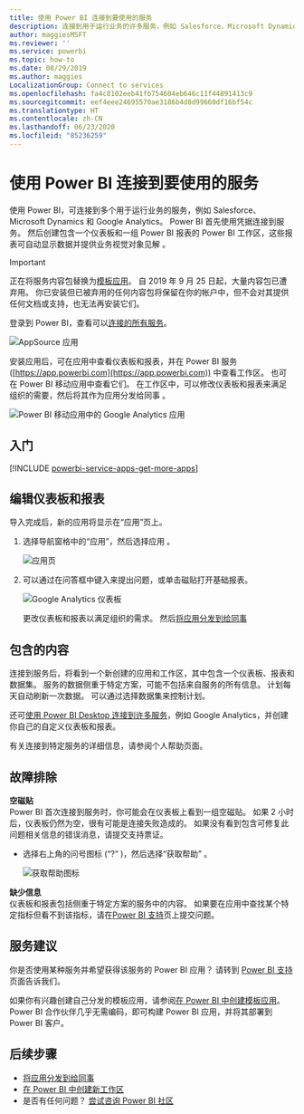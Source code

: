 ```yaml
---
title: 使用 Power BI 连接到要使用的服务
description: 连接到用于运行业务的许多服务，例如 Salesforce、Microsoft Dynamics CRM 和 Google Analytics。
author: maggiesMSFT
ms.reviewer: ''
ms.service: powerbi
ms.topic: how-to
ms.date: 08/29/2019
ms.author: maggies
LocalizationGroup: Connect to services
ms.openlocfilehash: fa4c8102eeb41fb754604eb646c11f44891413c9
ms.sourcegitcommit: eef4eee24695570ae3186b4d8d99660df16bf54c
ms.translationtype: HT
ms.contentlocale: zh-CN
ms.lasthandoff: 06/23/2020
ms.locfileid: "85236259"
---
```

# <a name="connect-to-the-services-you-use-with-power-bi"></a>使用 Power BI 连接到要使用的服务
使用 Power BI，可连接到多个用于运行业务的服务，例如 Salesforce、Microsoft Dynamics 和 Google Analytics。 Power BI 首先使用凭据连接到服务。 然后创建包含一个仪表板和一组 Power BI 报表的 Power BI 工作区，这些报表可自动显示数据并提供业务视觉对象见解  。

>[!IMPORTANT]
>正在将服务内容包替换为[模板应用](https://docs.microsoft.com/power-bi/service-template-apps-overview)。 自 2019 年 9 月 25 日起，大量内容包已遭弃用。 你已安装但已被弃用的任何内容包将保留在你的帐户中，但不会对其提供任何文档或支持，也无法再安装它们。

登录到 Power BI，查看可以[连接的所有服务](https://app.powerbi.com/getdata/services)。 

![AppSource 应用](media/service-connect-to-services/overview.png)

安装应用后，可在应用中查看仪表板和报表，并在 Power BI 服务 ([https://app.powerbi.com](https://app.powerbi.com)) 中查看工作区。 也可在 Power BI 移动应用中查看它们。 在工作区中，可以修改仪表板和报表来满足组织的需要，然后将其作为应用分发给同事  。 

![Power BI 移动应用中的 Google Analytics 应用](media/service-connect-to-services/power-bi-service-mobile-app-240.png)

## <a name="get-started"></a>入门
[!INCLUDE [powerbi-service-apps-get-more-apps](../includes/powerbi-service-apps-get-more-apps.md)]

## <a name="edit-the-dashboard-and-reports"></a>编辑仪表板和报表
导入完成后，新的应用将显示在“应用”页上。

1. 选择导航窗格中的“应用”，然后选择应用  。
   
     ![应用页](media/service-connect-to-services/power-bi-service-apps-open-app.png)
2. 可以通过在问答框中键入来提出问题，或单击磁贴打开基础报表。 
   
    ![Google Analytics 仪表板](media/service-connect-to-services/googleanalytics2.png)
   
    更改仪表板和报表以满足组织的需求。 然后[将应用分发到给同事](../collaborate-share/service-create-distribute-apps.md)

## <a name="whats-included"></a>包含的内容
连接到服务后，将看到一个新创建的应用和工作区，其中包含一个仪表板、报表和数据集。 服务的数据侧重于特定方案，可能不包括来自服务的所有信息。 计划每天自动刷新一次数据。 可以通过选择数据集来控制计划。

还可[使用 Power BI Desktop 连接到许多服务](desktop-data-sources.md)，例如 Google Analytics，并创建你自己的自定义仪表板和报表。  

有关连接到特定服务的详细信息，请参阅个人帮助页面。

## <a name="troubleshooting"></a>故障排除
**空磁贴**  
Power BI 首次连接到服务时，你可能会在仪表板上看到一组空磁贴。 如果 2 小时后，仪表板仍然为空，很有可能是连接失败造成的。 如果没有看到包含可修复此问题相关信息的错误消息，请提交支持票证。

* 选择右上角的问号图标 (“?”  )，然后选择“获取帮助”  。
  
    ![获取帮助图标](media/service-connect-to-services/power-bi-service-get-help.png)

**缺少信息**  
仪表板和报表包括侧重于特定方案的服务中的内容。 如果要在应用中查找某个特定指标但看不到该指标，请在[Power BI 支持](https://support.powerbi.com/forums/265200-power-bi)页上提交问题。

## <a name="suggesting-services"></a>服务建议
你是否使用某种服务并希望获得该服务的 Power BI 应用？ 请转到 [Power BI 支持](https://support.powerbi.com/forums/265200-power-bi)页面告诉我们。

如果你有兴趣创建自己分发的模板应用，请参阅[在 Power BI 中创建模板应用](service-template-apps-create.md)。 Power BI 合作伙伴几乎无需编码，即可构建 Power BI 应用，并将其部署到 Power BI 客户。 

## <a name="next-steps"></a>后续步骤
* [将应用分发到给同事](../collaborate-share/service-create-distribute-apps.md)
* [在 Power BI 中创建新工作区](../collaborate-share/service-create-the-new-workspaces.md)
* 是否有任何问题？ [尝试咨询 Power BI 社区](https://community.powerbi.com/)
